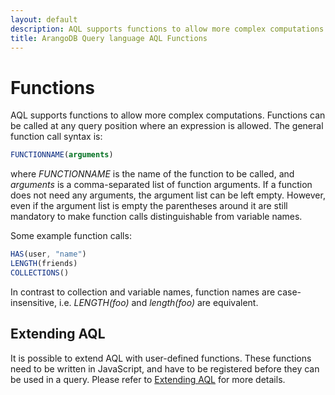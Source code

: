 ```yaml
---
layout: default
description: AQL supports functions to allow more complex computations. Functions can be called at any query position where an expression is allowed. 
title: ArangoDB Query language AQL Functions
---
```

Functions
=========

AQL supports functions to allow more complex computations. Functions can be
called at any query position where an expression is allowed. The general
function call syntax is:

```js
FUNCTIONNAME(arguments)
```

where *FUNCTIONNAME* is the name of the function to be called, and *arguments*
is a comma-separated list of function arguments. If a function does not need any
arguments, the argument list can be left empty. However, even if the argument
list is empty the parentheses around it are still mandatory to make function
calls distinguishable from variable names.

Some example function calls:

```js
HAS(user, "name")
LENGTH(friends)
COLLECTIONS()
```

In contrast to collection and variable names, function names are case-insensitive, 
i.e. *LENGTH(foo)* and *length(foo)* are equivalent.

Extending AQL
-------------
 
It is possible to extend AQL with user-defined functions. These functions need to
be written in JavaScript, and have to be registered before they can be used in a query.
Please refer to [Extending AQL](extending.html) for more details.
